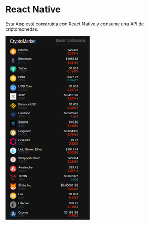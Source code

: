 # React Native

Esta App está construida con React Native y consume una API de criptomonedas.

![App React](react/image.png)
